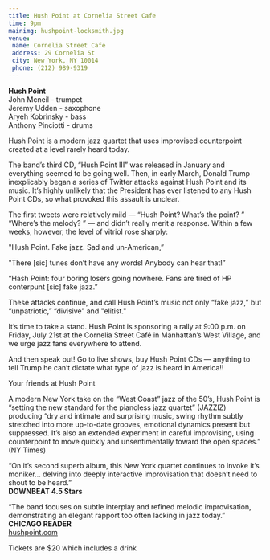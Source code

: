 ```yaml
---
title: Hush Point at Cornelia Street Cafe
time: 9pm
mainimg: hushpoint-locksmith.jpg
venue:
 name: Cornelia Street Cafe
 address: 29 Cornelia St
 city: New York, NY 10014
 phone: (212) 989-9319
---
```


**Hush Point**  
John Mcneil - trumpet  
Jeremy Udden - saxophone  
Aryeh Kobrinsky - bass  
Anthony Pinciotti - drums

Hush Point is a modern jazz quartet that uses improvised counterpoint created at a level rarely heard today.

The band’s third CD, “Hush Point III” was released in January and everything seemed to be going well. Then, in early March, Donald Trump inexplicably began a series of Twitter attacks against Hush Point and its music. It’s highly unlikely that the President has ever listened to any Hush Point CDs, so what provoked this assault is unclear.

The first tweets were relatively mild — “Hush Point? What’s the point? ” “Where’s the melody? ” — and didn’t really merit a response. Within a few weeks, however, the level of vitriol rose sharply: 

"Hush Point. Fake jazz. Sad and un-American,” 

"There [sic] tunes don’t have any words! Anybody can hear that!” 

“Hash Point: four boring losers going nowhere. Fans are tired of HP conterpunt [sic] fake jazz.”

These attacks continue, and call Hush Point’s music not only “fake jazz,” but “unpatriotic,” “divisive” and "elitist." 

It’s time to take a stand. Hush Point is sponsoring a rally at 9:00 p.m. on Friday, July 21st at the Cornelia Street Café in Manhattan’s West Village, and we urge jazz fans everywhere to attend. 

And then speak out! Go to live shows, buy Hush Point CDs — anything to tell Trump he can’t dictate what type of jazz is heard in America!! 

Your friends at Hush Point

A modern New York take on the “West Coast” jazz of the 50’s, Hush Point is “setting the new standard for the pianoless jazz quartet” (JAZZIZ) producing “dry and intimate and surprising music, swing rhythm subtly stretched into more up-to-date grooves, emotional dynamics present but suppressed. It’s also an extended experiment in careful improvising, using counterpoint to move quickly and unsentimentally toward the open spaces.” (NY Times)

“On it’s second superb album, this New York quartet continues to invoke it’s moniker… delving into deeply interactive improvisation that doesn’t need to shout to be heard.”  
**DOWNBEAT 4.5 Stars**

“The band focuses on subtle interplay and refined melodic improvisation, demonstrating an elegant rapport too often lacking in jazz today.”  
**CHICAGO READER**  
[hushpoint.com](hushpoint.com)

Tickets are $20 which includes a drink

